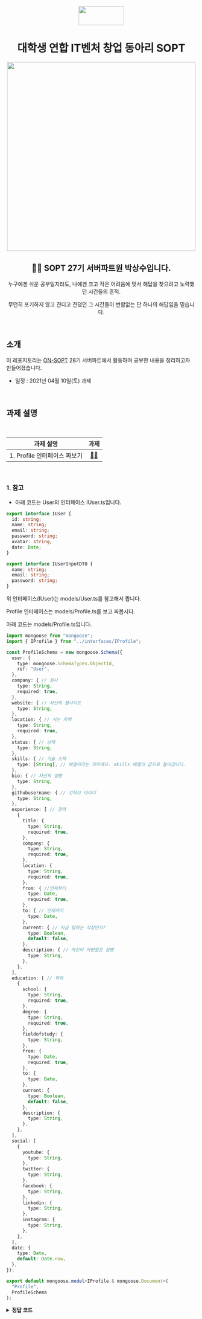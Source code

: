 <div align="center">

  <img height="50" width="120" src="https://user-images.githubusercontent.com/59385491/99065767-39ab4500-25eb-11eb-9490-9d2a4202dd96.png">

  # 대학생 연합 IT벤처 창업 동아리 SOPT

  <img height="500" width="500" src="https://user-images.githubusercontent.com/59385491/99067842-bb50a200-25ee-11eb-9252-4a4ae3644e8d.png">

  <h2> 👨‍💻 SOPT 27기 서버파트원 박상수입니다. </h2>

<p>누구에겐 쉬운 공부일지라도, 나에겐 크고 작은 어려움에 맞서 해답을 찾으려고 노력했던 시간들의 흔적.</p>
<p>무던히 포기하지 않고 견디고 견뎠던 그 시간들이 변함없는 단 하나의 해답임을 믿습니다.</p>

</div>

<br>

## 소개

이 레포지토리는 [ON-SOPT](http://sopt.org/wp/?page_id=2519) 28기 서버파트에서 활동하며 공부한 내용을 정리하고자 만들어졌습니다. 

-   일정 : 2021년 04월 10일(토) 과제

<br>

## 과제 설명

<br>


<div align="center">

|               과제 설명             |                과제                 |           
| :-------------------------------: | :-------------------------------: |
| 1. Profile 인터페이스 짜보기  | [☝🏻](https://github.com/BE-SOPT-SERVER-28th/Parksangsu/tree/develop/parksangsu/Seminar2/back/src/interfaces)    | 


</div>

<br>


### 1. 참고

- 아래 코드는 User의 인터페이스 IUser.ts입니다.

```typescript
export interface IUser {
  id: string;
  name: string;
  email: string;
  password: string;
  avatar: string;
  date: Date;
}

export interface IUserInputDTO {
  name: string;
  email: string;
  password: string;
}
```

위 인터페이스(IUser)는 models/User.ts를 참고해서 짭니다.

Profile 인터페이스는 models/Profile.ts를 보고 짜봅시다.

아래 코드는 models/Profile.ts입니다. 

```typescript
import mongoose from "mongoose";
import { IProfile } from "../interfaces/IProfile";

const ProfileSchema = new mongoose.Schema({
  user: {
    type: mongoose.SchemaTypes.ObjectId,
    ref: "User",
  },
  company: { // 회사
    type: String,
    required: true,
  },
  website: { // 자신의 웹사이트
    type: String,
  },
  location: { // 사는 지역
    type: String,
    required: true,
  },
  status: { // 상태
    type: String,
  },
  skills: { // 기술 스택
    type: [String], // 배열이라는 의미에요. skills 배열의 값으로 들어갑니다.
  },
  bio: { // 자신의 설명
    type: String,
  },
  githubusername: { // 깃허브 아이디
    type: String,
  },
  experience: [ // 경력 
    {
      title: {
        type: String,
        required: true,
      },
      company: {
        type: String,
        required: true,
      },
      location: {
        type: String,
        required: true,
      },
      from: { //언제부터
        type: Date,
        required: true,
      }, 
      to: { // 언제까지
        type: Date,
      },
      current: { // 지금 일하는 직장인지?
        type: Boolean,
        default: false,
      },
      description: { // 자신이 어떤일은 설명
        type: String,
      },
    },
  ],
  education: [ // 학력
    {
      school: {
        type: String,
        required: true,
      },
      degree: {
        type: String,
        required: true,
      },
      fieldofstudy: {
        type: String,
      },
      from: {
        type: Date,
        required: true,
      },
      to: {
        type: Date,
      },
      current: {
        type: Boolean,
        default: false,
      },
      description: {
        type: String,
      },
    },
  ],
  social: [
    {
      youtube: {
        type: String,
      },
      twitter: {
        type: String,
      },
      facebook: {
        type: String,
      },
      linkedin: {
        type: String,
      },
      instagram: {
        type: String,
      },
    },
  ],
  date: {
    type: Date,
    default: Date.now,
  },
});

export default mongoose.model<IProfile & mongoose.Document>(
  "Profile",
  ProfileSchema
);
```


<details><summary><b>정답 코드</b></summary>

<p>

## IExperience.ts

```typescript
export interface IExperience {
  title: string;
  company: string;
  location: string;
  from: Date;
  to: Date;
  current: Boolean;
  description: string;
}
```

## IEducation.ts

```typescript
export interface IEducation {
  school: string;
  degree: string;
  fieldofstudy: string;
  from: Date;
  to: Date;
  current: boolean;
  description: string;
}
```

## ISocial.ts

```typescript
export interface ISocial {
  youtube: String;
  twitter: String;
  facebook: String;
  linkedin: String;
  instagram: String;
}
```

## IProfile.ts

```typescript
import mongoose from "mongoose";
import { IExperience } from "./IExperience";
import { IEducation } from "./IEducation";
import { ISocial } from "./ISocial";

export interface IProfile {
  user: mongoose.Types.ObjectId;
  company: string;
  website: string;
  location: string;
  status: string;
  skills: [string];
  bio: string;
  githubusername: string;
  experience: [IExperience];
  education: [IEducation];
  social: [ISocial];
  date: Date;
}

export interface IProfileInputDTO {
  user: string;
  user: mongoose.Types.ObjectId;
  company: string;
  website: string;
  location: string;
  status: string;
  skills: [string];
  bio: string;
  githubusername: string;
  experience: [IExperience];
  education: [IEducation];
  social: [ISocial];
  date: Date;
}
```


</p>
</details>